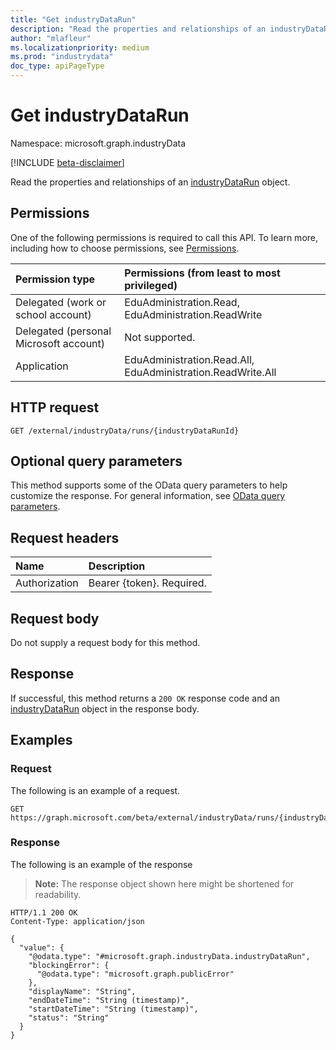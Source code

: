 ```yaml
---
title: "Get industryDataRun"
description: "Read the properties and relationships of an industryDataRun object."
author: "mlafleur"
ms.localizationpriority: medium
ms.prod: "industrydata"
doc_type: apiPageType
---
```


# Get industryDataRun

Namespace: microsoft.graph.industryData

[!INCLUDE [beta-disclaimer](../../includes/beta-disclaimer.md)]

Read the properties and relationships of an [industryDataRun](../resources/industrydata-industrydatarun.md) object.

## Permissions

One of the following permissions is required to call this API. To learn more, including how to choose permissions, see [Permissions](/graph/permissions-reference).

| Permission type                        | Permissions (from least to most privileged)                 |
| :------------------------------------- | :---------------------------------------------------------- |
| Delegated (work or school account)     | EduAdministration.Read, EduAdministration.ReadWrite         |
| Delegated (personal Microsoft account) | Not supported.                                              |
| Application                            | EduAdministration.Read.All, EduAdministration.ReadWrite.All |

## HTTP request

<!-- {
  "blockType": "ignored"
}
-->

```http
GET /external/industryData/runs/{industryDataRunId}
```

## Optional query parameters

This method supports some of the OData query parameters to help customize the response. For general information, see [OData query parameters](/graph/query-parameters).

## Request headers

| Name          | Description               |
| :------------ | :------------------------ |
| Authorization | Bearer {token}. Required. |

## Request body

Do not supply a request body for this method.

## Response

If successful, this method returns a `200 OK` response code and an [industryDataRun](../resources/industrydata-industrydatarun.md) object in the response body.

## Examples

### Request

The following is an example of a request.

<!-- {
  "blockType": "request",
  "name": "get_industrydatarun"
}
-->

```http
GET https://graph.microsoft.com/beta/external/industryData/runs/{industryDataRunId}
```

### Response

The following is an example of the response

> **Note:** The response object shown here might be shortened for readability.

<!-- {
  "blockType": "response",
  "truncated": true,
  "@odata.type": "microsoft.graph.industryData.industryDataRun"
}
-->

```http
HTTP/1.1 200 OK
Content-Type: application/json

{
  "value": {
    "@odata.type": "#microsoft.graph.industryData.industryDataRun",
    "blockingError": {
      "@odata.type": "microsoft.graph.publicError"
    },
    "displayName": "String",
    "endDateTime": "String (timestamp)",
    "startDateTime": "String (timestamp)",
    "status": "String"
  }
}
```
